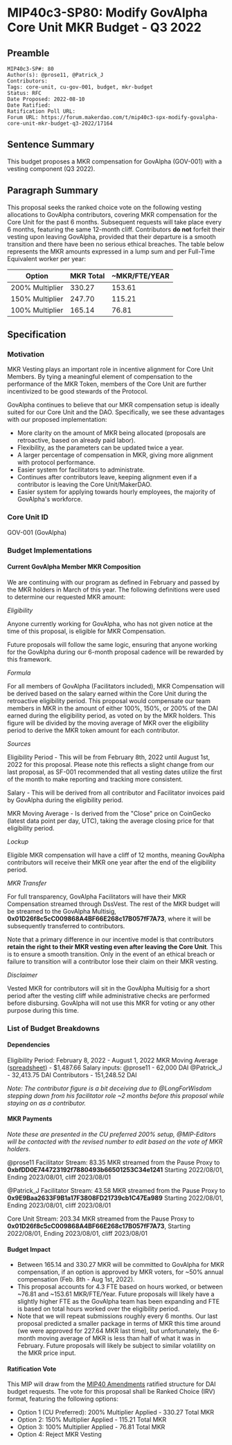 # MIP40c3-SP80: Modify GovAlpha Core Unit MKR Budget - Q3 2022

## Preamble

```
MIP40c3-SP#: 80
Author(s): @prose11, @Patrick_J
Contributors: 
Tags: core-unit, cu-gov-001, budget, mkr-budget
Status: RFC
Date Proposed: 2022-08-10
Date Ratified: 
Ratification Poll URL: 
Forum URL: https://forum.makerdao.com/t/mip40c3-spx-modify-govalpha-core-unit-mkr-budget-q3-2022/17164
```

## Sentence Summary

This budget proposes a MKR compensation for GovAlpha (GOV-001) with a vesting component (Q3 2022). 

## Paragraph Summary

This proposal seeks the ranked choice vote on the following vesting allocations to GovAlpha contributors, covering MKR compensation for the Core Unit for the past 6 months. Subsequent requests will take place every 6 months, featuring the same 12-month cliff. Contributors **do not** forfeit their vesting upon leaving GovAlpha, provided that their departure is a smooth transition and there have been no serious ethical breaches. The table below represents the MKR amounts expressed in a lump sum and per Full-Time Equivalent worker per year: 

| Option          | MKR Total | ~MKR/FTE/YEAR |
|-----------------|-----------|---------------|
| 200% Multiplier | 330.27    | 153.61        |
| 150% Multiplier | 247.70    | 115.21        |
| 100% Multiplier | 165.14    | 76.81         |

## Specification

### Motivation

MKR Vesting plays an important role in incentive alignment for Core Unit Members. By tying a meaningful element of compensation to the performance of the MKR Token, members of the Core Unit are further incentivized to be good stewards of the Protocol. 

GovAlpha continues to believe that our MKR compensation setup is ideally suited for our Core Unit and the DAO.  Specifically, we see these advantages with our proposed implementation:

- More clarity on the amount of MKR being allocated (proposals are retroactive, based on already paid labor). 
- Flexibility, as the parameters can be updated twice a year.
- A larger percentage of compensation in MKR, giving more alignment with protocol performance.
- Easier system for facilitators to administrate. 
- Continues after contributors leave, keeping alignment even if a contributor is leaving the Core Unit/MakerDAO.
- Easier system for applying towards hourly employees, the majority of GovAlpha's workforce.  

### Core Unit ID

GOV-001 (GovAlpha)

### Budget Implementations

#### Current GovAlpha Member MKR Composition 

We are continuing with our program as defined in February and passed by the MKR holders in March of this year. The following definitions were used to determine our requested MKR amount:

*Eligibility*

Anyone currently working for GovAlpha, who has not given notice at the time of this proposal, is eligible for MKR Compensation. 

Future proposals will follow the same logic, ensuring that anyone working for the GovAlpha during our 6-month proposal cadence will be rewarded by this framework.

*Formula*

For all members of GovAlpha (Facilitators included), MKR Compensation will be derived based on the salary earned within the Core Unit during the retroactive eligibility period. This proposal would compensate our team members in MKR in the amount of either 100%, 150%, or 200% of the DAI earned during the eligibility period, as voted on by the MKR holders. This figure will be divided by the moving average of MKR over the eligibility period to derive the MKR token amount for each contributor. 

*Sources*

Eligibility Period - This will be from February 8th, 2022 until August 1st, 2022 for this proposal. Please note this reflects a slight change from our last proposal, as SF-001 recommended that all vesting dates utilize the first of the month to make reporting and tracking more consistent.

Salary - This will be derived from all contributor and Facilitator invoices paid by GovAlpha during the eligibility period. 

MKR Moving Average - Is derived from the "Close" price on CoinGecko (latest data point per day, UTC), taking the average closing price for that eligibility period. 

*Lockup*

Eligible MKR compensation will have a cliff of 12 months, meaning GovAlpha contributors will receive their MKR one year after the end of the eligibility period. 

*MKR Transfer*

For full transparency, GovAlpha Facilitators will have their MKR Compensation streamed through DssVest. The rest of the MKR budget will be streamed to the GovAlpha Multisig, **0x01D26f8c5cC009868A4BF66E268c17B057fF7A73**, where it will be subsequently transferred to contributors.

Note that a primary difference in our incentive model is that contributors **retain the right to their MKR vesting even after leaving the Core Unit**. This is to ensure a smooth transition. Only in the event of an ethical breach or failure to transition will a contributor lose their claim on their MKR vesting.

*Disclaimer*

Vested MKR for contributors will sit in the GovAlpha Multisig for a short period after the vesting cliff while administrative checks are performed before disbursing. GovAlpha will not use this MKR for voting or any other purpose during this time.

### List of Budget Breakdowns

#### Dependencies

Eligibility Period: February 8, 2022 - August 1, 2022
MKR Moving Average ([spreadsheet](https://docs.google.com/spreadsheets/d/1sNOF18F7KotMSJNQ2oaGg6KcKzkTDaJgUgW9-_FDsQA/edit?usp=sharing)) - $1,487.66
Salary inputs:
@prose11 - 62,000 DAI
@Patrick_J - 32,413.75 DAI
Contributors - 151,248.52 DAI

*Note: The contributor figure is a bit deceiving due to @LongForWisdom stepping down from his facilitator role ~2 months before this proposal while staying on as a contributor.*

#### MKR Payments

*Note these are presented in the CU preferred 200% setup, @MIP-Editors will be contacted with the revised number to edit based on the vote of MKR holders*.

@prose11 Facilitator Stream:
83.35 MKR streamed from the Pause Proxy to **0xbfDD0E744723192f7880493b66501253C34e1241** Starting 2022/08/01, Ending 2023/08/01, cliff 2023/08/01

@Patrick_J Facilitator Stream:
43.58 MKR streamed from the Pause Proxy to **0x9E9Baa2633F9B1a17F3808FD21739cb1C47Ea989** Starting 2022/08/01, Ending 2023/08/01, cliff 2023/08/01

Core Unit Stream:
203.34 MKR streamed from the Pause Proxy to **0x01D26f8c5cC009868A4BF66E268c17B057fF7A73**, Starting 2022/08/01, Ending 2023/08/01, cliff 2023/08/01

#### Budget Impact

* Between 165.14 and 330.27 MKR will be committed to GovAlpha for MKR compensation, if an option is approved by MKR voters, for ~50% annual compensation (Feb. 8th - Aug 1st, 2022).
* This proposal accounts for 4.3 FTE based on hours worked, or between ~76.81 and ~153.61 MKR/FTE/Year. Future proposals will likely have a slightly higher FTE as the GovAlpha team has been expanding and FTE is based on total hours worked over the eligibility period.
* Note that we will repeat submissions roughly every 6 months. Our last proposal predicted a smaller package in terms of MKR this time around (we were approved for 227.64 MKR last time), but unfortunately, the 6-month moving average of MKR is less than half of what it was in February. Future proposals will likely be subject to similar volatility on the MKR price input.

#### Ratification Vote

This MIP will draw from the [MIP40 Amendments](https://forum.makerdao.com/t/amended-mip40-important-information-for-core-units/15450) ratified structure for DAI budget requests. The vote for this proposal shall be Ranked Choice (IRV) format, featuring the following options:

- Option 1 (CU Preferred): 200% Multiplier Applied - 330.27 Total MKR
- Option 2: 150% Multiplier Applied - 115.21 Total MKR
- Option 3: 100% Multiplier Applied - 76.81 Total MKR
- Option 4: Reject MKR Vesting